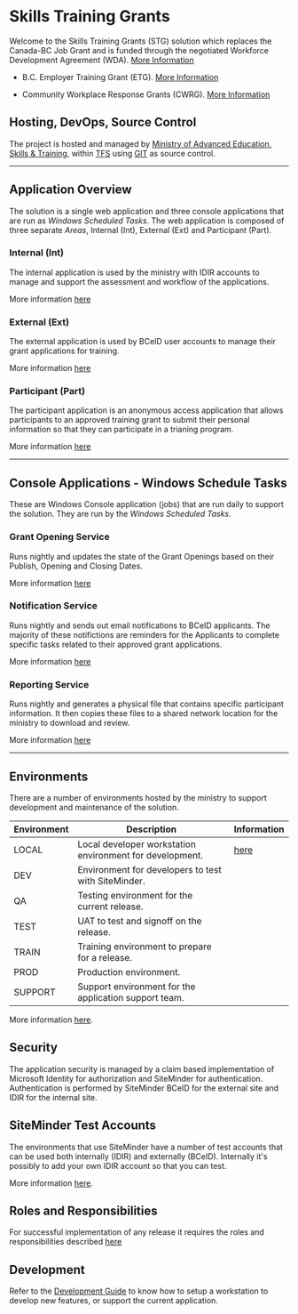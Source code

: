 # Skills Training Grants

Welcome to the Skills Training Grants (STG) solution which replaces the Canada-BC Job Grant and is funded through the negotiated Workforce Development Agreement (WDA). 
[More Information](https://www.workbc.ca/Employer-Resources/Skills-Training/Skills-Training-Programs.aspx)

- B.C. Employer Training Grant (ETG). [More Information](https://www.workbc.ca/Employer-Resources/BC-Employer-Training-Grant.aspx)

- Community Workplace Response Grants (CWRG). [More Information](https://www.workbc.ca/Employment-Services/Community-Workforce-Response-Grant.aspx)

## Hosting, DevOps, Source Control
The project is hosted and managed by [Ministry of Advanced Education, Skills & Training](https://www2.gov.bc.ca/gov/content/governments/organizational-structure/ministries-organizations/ministries/advanced-education-skills-training), within [TFS](http://bonnie.idir.bcgov/tfs/Economy/CJG%20-%20Canada%20Job%20Grant) using [GIT](http://bonnie.idir.bcgov/tfs/Economy/CJG%20-%20Canada%20Job%20Grant/_git/CJG%20-%20Canada%20Job%20Grant%202018) as source control.

---
## Application Overview
The solution is a single web application and three console applications that are run as *Windows Scheduled Tasks*.
The web application is composed of three separate *Areas*, Internal (Int), External (Ext) and Participant (Part).

### Internal (Int)
The internal application is used by the ministry with IDIR accounts to manage and support the assessment and workflow of the applications.

More information [here](./Documents/Application.Internal.md)

### External (Ext)
The external application is used by BCeID user accounts to manage their grant applications for training.

More information [here](./Documents/Application.External.md)

### Participant (Part)
The participant application is an anonymous access application that allows participants to an approved training grant to submit their personal information so that they can participate in a trianing program.

More information [here](./Documents/Application.Participant.md)

---
## Console Applications - Windows Schedule Tasks
These are Windows Console application (jobs) that are run daily to support the solution.  They are run by the *Windows Scheduled Tasks*.

### Grant Opening Service
Runs nightly and updates the state of the Grant Openings based on their Publish, Opening and Closing Dates.

More information [here](./Documents/Service.GrantOpening.md)

### Notification Service
Runs nightly and sends out email notifications to BCeID applicants.  The majority of these notifictions are reminders for the Applicants to complete specific tasks related to their approved grant applications.

More information [here](./Documents/Service.Notification.md)

### Reporting Service
Runs nightly and generates a physical file that contains specific participant information.  It then copies these files to a shared network location for the ministry to download and review.

More information [here](./Documents/Service.Reporting.md)

---
## Environments
There are a number of environments hosted by the ministry to support development and maintenance of the solution.

| Environment   | Description                                               | Information                              |
|---------------|-----------------------------------------------------------|------------------------------------------|
| LOCAL         | Local developer workstation environment for development.  | [here](./Documents/Development.Guide.md) |
| DEV           | Environment for developers to test with SiteMinder.       |
| QA            | Testing environment for the current release.              |
| TEST          | UAT to test and signoff on the release.                   |
| TRAIN         | Training environment to prepare for a release.            |
| PROD          | Production environment.                                   |
| SUPPORT       | Support environment for the application support team.     |

More information [here](./Documents/Environments.md).

## Security
The application security is managed by a claim based implementation of Microsoft Identity for authorization and SiteMinder for authentication.
Authentication is performed by SiteMinder BCeID for the external site and IDIR for the internal site.

## SiteMinder Test Accounts
The environments that use SiteMinder have a number of test accounts that can be used both internally (IDIR) and externally (BCeID).
Internally it's possibly to add your own IDIR account so that you can test.

More information [here](./Documents/BCeID%20test%20accounts.md).

## Roles and Responsibilities
For successful implementation of any release it requires the roles and responsibilities described [here](./Documents/Development.Roles.Responsibilities.md)

## Development
Refer to the [Development Guide](./Documents/Development.Guide.md) to know how to setup a workstation to develop new features, or support the current application.

